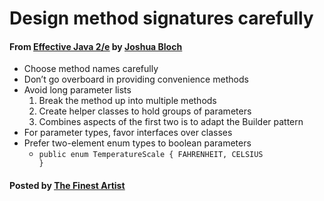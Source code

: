 # Design method signatures carefully

#### From <u>[Effective Java 2/e](https://books.google.co.kr/books/about/Effective_Java.html?id=ka2VUBqHiWkC&hl=en)</u> by <u>[Joshua Bloch](https://en.wikipedia.org/wiki/Joshua_Bloch)</u>

* Choose method names carefully
* Don’t go overboard in providing convenience methods
* Avoid long parameter lists
   1. Break the method up into multiple methods
   2. Create helper classes to hold groups of parameters
   3. Combines aspects of the first two is to adapt the Builder pattern
* For parameter types, favor interfaces over classes
* Prefer two-element enum types to boolean parameters
   * <code id="inline">public enum TemperatureScale { FAHRENHEIT, CELSIUS }</code>

#### Posted by <u>[The Finest Artist](http://thefinestartist.com)</u>
